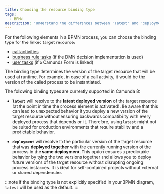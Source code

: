 ```yaml
---
title: Choosing the resource binding type
tags:
  - BPMN
description: "Understand the differences between 'latest' and 'deployment' binding for linked resources"
---
```


For the following elements in a BPMN process, you can choose the binding type for the linked target resource:

- [call activities](/docs/components/modeler/bpmn/call-activities/call-activities.md#defining-the-called-process)
- [business rule tasks](/docs/components/modeler/bpmn/business-rule-tasks/business-rule-tasks.md#defining-a-called-decision) (if the DMN decision implementation is used)
- [user tasks](/docs/components/modeler/bpmn/user-tasks/user-tasks.md#user-task-forms) (if a Camunda Form is linked)

The binding type determines the version of the target resource that will be used at runtime.
For example, in case of a call activity, it would be the version of the called process to be instantiated.

The following binding types are currently supported in Camunda 8:

- **`latest`** will resolve to the **latest deployed version** of the target resource (at the point in time the process element is activated).
  Be aware that this can lead to unexpected behavior if you deploy a new version of the target resource without ensuring backwards compatibility with every deployed process that depends on it.
  Therefore, using `latest` might not be suited for production environments that require stability and a predictable behavior.

- **`deployment`** will resolve to the particular version of the target resource that was **deployed together** with the currently running version of the process in the **same deployment**.
  This option ensures a predictable behavior by tying the two versions together and allows you to deploy future versions of the target resource without disrupting ongoing process instances.
  It is ideal for self-contained projects without external or shared dependencies.

:::note
If the binding type is not explicitly specified in your BPMN diagram, `latest` will be used as the default.
:::
